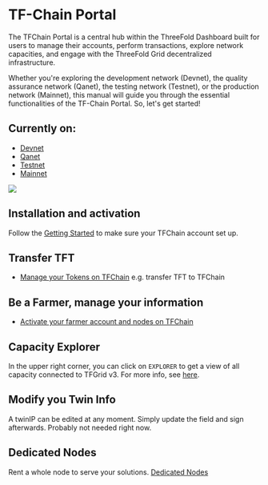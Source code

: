 # TF-Chain Portal

The TFChain Portal is a central hub within the ThreeFold Dashboard built for users to manage their accounts, perform transactions, explore network capacities, and engage with the ThreeFold Grid decentralized infrastructure.

Whether you're exploring the development network (Devnet), the quality assurance network (Qanet), the testing network (Testnet), or the production network (Mainnet), this manual will guide you through the essential functionalities of the TF-Chain Portal. So, let's get started!


## Currently on:
- [Devnet](https://dashboard.dev.grid.tf/)
- [Qanet](https://dashboard.qa.grid.tf/)
- [Testnet](https://dashboard.test.grid.tf/)
- [Mainnet](https://dashboard.grid.tf/)

![ ](../img/dashboard_portal_account.png ':size=600')

## Installation and activation

Follow the [Getting Started](../../getstarted/tfgrid3_getstarted.md) to make sure your TFChain account set up.

## Transfer TFT

- [Manage your Tokens on TFChain](../portal/dashboard_portal_ui_tokens.md) e.g. transfer TFT to TFChain

## Be a Farmer, manage your information

- [Activate your farmer account and nodes on TFChain](./dashboard_portal_ui_farming.md)

## Capacity Explorer

In the upper right corner, you can click on `EXPLORER` to get a view of all capacity connected to TFGrid v3. For more info, see [here](../explorer/explorer_home.md).

## Modify you Twin Info

A twinIP can be edited at any moment. Simply update the field and sign afterwards.
Probably not needed right now.


## Dedicated Nodes

Rent a whole node to serve your solutions.
[Dedicated Nodes](./dashboard_portal_dedicated_nodes.md)
